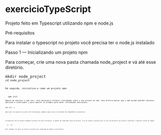 # exercicioTypeScript

<p>Projeto feito em Typescript utilizando npm e node.js<p>
<p>Pré-requisitos</p>
  <p>Para instalar o typescript no projeto você precisa ter o node.js instalado</p>
<p>Passo 1 — Inicializando um projeto npm</p>
  <p>Para começar, crie uma nova pasta chamada node_project e vá até esse diretório.</p>
<code>mkdir node_project<code>
<code>cd node_project<code>
  <p>Em seguida, inicialize-o como um projeto npm:</p>
  <code>npm init<code>
<p>Depois de executar o npm init, será necessário fornecer informações sobre o seu projeto ao npm. Caso prefira deixar que o npm assuma padrões sensatos, adicione o sinalizador y para ignorar os prompts para obter informações adicionais:</p>
<code>npm init -y<code>
  <p>Agora que seu espaço de projeto está configurado, podemos seguir para a instalação das dependências necessárias.</p>
  
  <p>O TypeScript usa um arquivo chamado tsconfig.json para configurar as opções do compilador para um projeto. Crie um arquivo tsconfig.json na raiz do diretório do projeto e adicione o seguinte trecho de código.</p>
  <code>tsc --init</code>
  <p>Esse comando irá gerar um arquivo tsconfig.json comentado de maneira satisfatória.</p>
  
 

  
